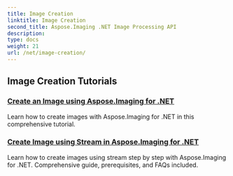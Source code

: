 ```yaml
---
title: Image Creation
linktitle: Image Creation
second_title: Aspose.Imaging .NET Image Processing API
description: 
type: docs
weight: 21
url: /net/image-creation/
---
```


## Image Creation Tutorials
### [Create an Image using Aspose.Imaging for .NET](./create-an-image/)
Learn how to create images with Aspose.Imaging for .NET in this comprehensive tutorial.
### [Create Image using Stream in Aspose.Imaging for .NET](./create-image-using-stream/)
Learn how to create images using stream step by step with Aspose.Imaging for .NET. Comprehensive guide, prerequisites, and FAQs included.